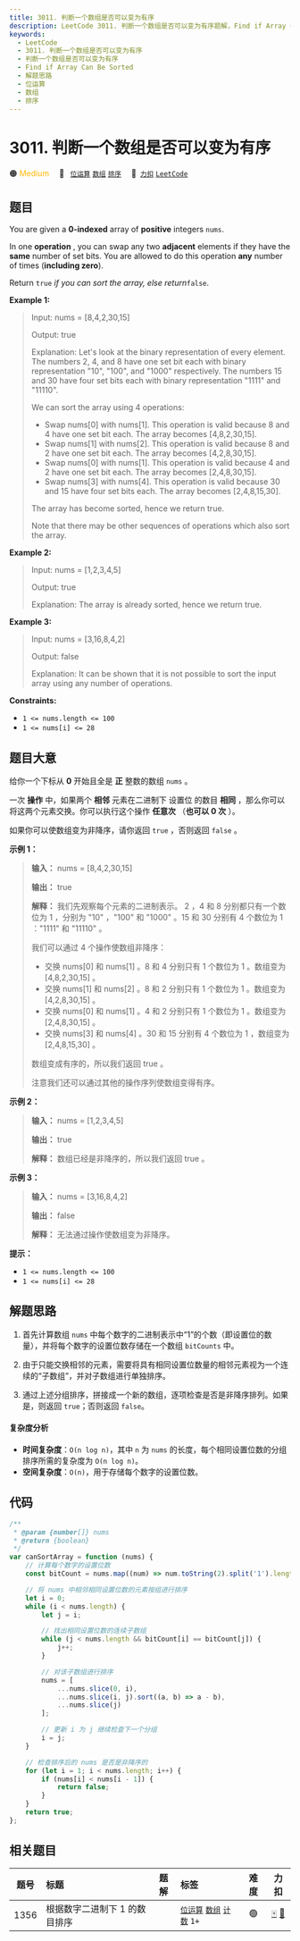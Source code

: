 ```yaml
---
title: 3011. 判断一个数组是否可以变为有序
description: LeetCode 3011. 判断一个数组是否可以变为有序题解，Find if Array Can Be Sorted，包含解题思路、复杂度分析以及完整的 JavaScript 代码实现。
keywords:
  - LeetCode
  - 3011. 判断一个数组是否可以变为有序
  - 判断一个数组是否可以变为有序
  - Find if Array Can Be Sorted
  - 解题思路
  - 位运算
  - 数组
  - 排序
---
```


# 3011. 判断一个数组是否可以变为有序

🟠 <font color=#ffb800>Medium</font>&emsp; 🔖&ensp; [`位运算`](/tag/bit-manipulation.md) [`数组`](/tag/array.md) [`排序`](/tag/sorting.md)&emsp; 🔗&ensp;[`力扣`](https://leetcode.cn/problems/find-if-array-can-be-sorted) [`LeetCode`](https://leetcode.com/problems/find-if-array-can-be-sorted)

## 题目

You are given a **0-indexed** array of **positive** integers `nums`.

In one **operation** , you can swap any two **adjacent** elements if they have
the **same** number of set bits. You are allowed to do this operation **any**
number of times (**including zero**).

Return `true` _if you can sort the array, else return_`false`.

**Example 1:**

> Input: nums = [8,4,2,30,15]
>
> Output: true
>
> Explanation: Let's look at the binary representation of every element. The numbers 2, 4, and 8 have one set bit each with binary representation "10", "100", and "1000" respectively. The numbers 15 and 30 have four set bits each with binary representation "1111" and "11110".
>
> We can sort the array using 4 operations:
>
> - Swap nums[0] with nums[1]. This operation is valid because 8 and 4 have one set bit each. The array becomes [4,8,2,30,15].
> - Swap nums[1] with nums[2]. This operation is valid because 8 and 2 have one set bit each. The array becomes [4,2,8,30,15].
> - Swap nums[0] with nums[1]. This operation is valid because 4 and 2 have one set bit each. The array becomes [2,4,8,30,15].
> - Swap nums[3] with nums[4]. This operation is valid because 30 and 15 have four set bits each. The array becomes [2,4,8,15,30].
>
> The array has become sorted, hence we return true.
>
> Note that there may be other sequences of operations which also sort the array.

**Example 2:**

> Input: nums = [1,2,3,4,5]
>
> Output: true
>
> Explanation: The array is already sorted, hence we return true.

**Example 3:**

> Input: nums = [3,16,8,4,2]
>
> Output: false
>
> Explanation: It can be shown that it is not possible to sort the input array using any number of operations.

**Constraints:**

- `1 <= nums.length <= 100`
- `1 <= nums[i] <= 28`

## 题目大意

给你一个下标从 **0** 开始且全是 **正** 整数的数组 `nums` 。

一次 **操作** 中，如果两个 **相邻** 元素在二进制下 设置位 的数目 **相同** ，那么你可以将这两个元素交换。你可以执行这个操作
**任意次** （**也可以 0 次** ）。

如果你可以使数组变为非降序，请你返回 `true` ，否则返回 `false` 。

**示例 1：**

> **输入：** nums = [8,4,2,30,15]
>
> **输出：** true
>
> **解释：** 我们先观察每个元素的二进制表示。 2 ，4 和 8 分别都只有一个数位为 1 ，分别为 "10" ，"100" 和 "1000" 。15 和 30 分别有 4 个数位为 1 ："1111" 和 "11110" 。
>
> 我们可以通过 4 个操作使数组非降序：
>
> - 交换 nums[0] 和 nums[1] 。8 和 4 分别只有 1 个数位为 1 。数组变为 [4,8,2,30,15] 。
> - 交换 nums[1] 和 nums[2] 。8 和 2 分别只有 1 个数位为 1 。数组变为 [4,2,8,30,15] 。
> - 交换 nums[0] 和 nums[1] 。4 和 2 分别只有 1 个数位为 1 。数组变为 [2,4,8,30,15] 。
> - 交换 nums[3] 和 nums[4] 。30 和 15 分别有 4 个数位为 1 ，数组变为 [2,4,8,15,30] 。
>
> 数组变成有序的，所以我们返回 true 。
>
> 注意我们还可以通过其他的操作序列使数组变得有序。

**示例 2：**

> **输入：** nums = [1,2,3,4,5]
>
> **输出：** true
>
> **解释：** 数组已经是非降序的，所以我们返回 true 。

**示例 3：**

> **输入：** nums = [3,16,8,4,2]
>
> **输出：** false
>
> **解释：** 无法通过操作使数组变为非降序。

**提示：**

- `1 <= nums.length <= 100`
- `1 <= nums[i] <= 28`

## 解题思路

1. 首先计算数组 `nums` 中每个数字的二进制表示中“1”的个数（即设置位的数量），并将每个数字的设置位数存储在一个数组 `bitCounts` 中。

2. 由于只能交换相邻的元素，需要将具有相同设置位数量的相邻元素视为一个连续的“子数组”，并对子数组进行单独排序。

3. 通过上述分组排序，拼接成一个新的数组，逐项检查是否是非降序排列。如果是，则返回 `true`；否则返回 `false`。

#### 复杂度分析

- **时间复杂度**：`O(n log n)`，其中 `n` 为 `nums` 的长度，每个相同设置位数的分组排序所需的复杂度为 `O(n log n)`。
- **空间复杂度**：`O(n)`，用于存储每个数字的设置位数。

## 代码

```javascript
/**
 * @param {number[]} nums
 * @return {boolean}
 */
var canSortArray = function (nums) {
	// 计算每个数字的设置位数
	const bitCount = nums.map((num) => num.toString(2).split('1').length - 1);

	// 将 nums 中相邻相同设置位数的元素按组进行排序
	let i = 0;
	while (i < nums.length) {
		let j = i;

		// 找出相同设置位数的连续子数组
		while (j < nums.length && bitCount[i] == bitCount[j]) {
			j++;
		}

		// 对该子数组进行排序
		nums = [
			...nums.slice(0, i),
			...nums.slice(i, j).sort((a, b) => a - b),
			...nums.slice(j)
		];

		// 更新 i 为 j 继续检查下一个分组
		i = j;
	}

	// 检查排序后的 nums 是否是非降序的
	for (let i = 1; i < nums.length; i++) {
		if (nums[i] < nums[i - 1]) {
			return false;
		}
	}
	return true;
};
```

## 相关题目

<!-- prettier-ignore -->
| 题号 | 标题 | 题解 | 标签 | 难度 | 力扣 |
| :------: | :------ | :------: | :------ | :------: | :------: |
| 1356 | 根据数字二进制下 1 的数目排序 |  |  [`位运算`](/tag/bit-manipulation.md) [`数组`](/tag/array.md) [`计数`](/tag/counting.md) `1+` | 🟢 | [🀄️](https://leetcode.cn/problems/sort-integers-by-the-number-of-1-bits) [🔗](https://leetcode.com/problems/sort-integers-by-the-number-of-1-bits) |